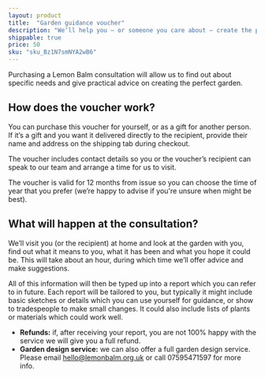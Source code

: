 ```yaml
---
layout: product
title:  "Garden guidance voucher"
description: "We’ll help you – or someone you care about – create the perfect garden"
shippable: true
price: 50
sku: "sku_Bz1N7smNYA2wB6"
---
```



Purchasing a Lemon Balm consultation will allow us to find out about specific needs and give practical advice on creating the perfect garden.


## How does the voucher work?

You can purchase this voucher for yourself, or as a gift for another person. If it’s a gift and you want it delivered directly to the recipient, provide their name and address on the shipping tab during checkout.

The voucher includes contact details so you or the voucher’s recipient can speak to our team and arrange a time for us to visit.

The voucher is valid for 12 months from issue so you can choose the time of year that you prefer (we’re happy to advise if you're unsure when might be best).

## What will happen at the consultation?

We’ll visit you (or the recipient) at home and look at the garden with you, find out what it means to you, what it has been and what you hope it could be. This will take about an hour, during which time we’ll offer advice and make suggestions.

All of this information will then be typed up into a report which you can refer to in future. Each report will be tailored to you, but typically it might include basic sketches or details which you can use yourself for guidance, or show to tradespeople to make small changes. It could also include lists of plants or materials which could work well.



- **Refunds:** if, after receiving your report, you are not 100% happy with the service we will give you a full refund.
- **Garden design service:** we can also offer a full garden design service. Please email [hello@lemonbalm.org.uk](mailto:hello@lemonbalm.org.uk) or call 07595471597 for more info.
